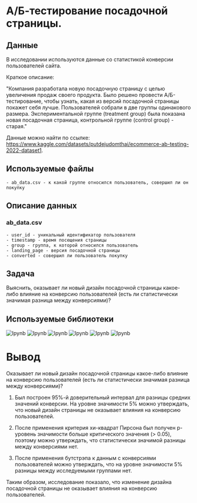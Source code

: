 # А/Б-тестирование посадочной страницы.

## Данные

В исследовании используются данные со статистикой конверсии пользователей сайта.

Краткое описание:

"Компания разработала новую посадочную страницу с целью увеличения продаж своего продукта. Было решено провести А/Б-тестирование, чтобы узнать, какая из версий посадочной страницы покажет себя лучше. Пользователей собрали в две группы одинакового размера. Экспериментальной группе (treatment group) была показана новая посадочная страница, контрольной группе (control group) - старая."

Данные можно найти по ссылке: https://www.kaggle.com/datasets/putdejudomthai/ecommerce-ab-testing-2022-dataset1.

## Используемые файлы
```
- ab_data.csv - к какой группе относился пользователь, совершил ли он покупку
```

## Описание данных

### ab_data.csv

```
- user_id - уникальный идентификатор пользователя
- timestamp - время посещения страницы
- group - группа, к которой относился пользователь
- landing_page - версия посадочной страницы
- converted - совершил ли пользователь покупку
```

## Задача

Выяснить, оказывает ли новый дизайн посадочной страницы какое-либо влияние на конверсию пользователей (есть ли статистически значимая разница между конверсиями)?

## Используемые библиотеки

![Ipynb](https://img.shields.io/badge/Python-pandas-blue.svg?style=flat&logo=python&logoColor=white)
![Ipynb](https://img.shields.io/badge/Python-numpy-blue.svg?style=flat&logo=python&logoColor=white)
![Ipynb](https://img.shields.io/badge/Python-IPython-blue.svg?style=flat&logo=python&logoColor=white)
![Ipynb](https://img.shields.io/badge/Python-plotly-blue.svg?style=flat&logo=python&logoColor=white)
![Ipynb](https://img.shields.io/badge/Python-scipy-blue.svg?style=flat&logo=python&logoColor=white)
![Ipynb](https://img.shields.io/badge/Python-tqdm-blue.svg?style=flat&logo=python&logoColor=white)

# Вывод

Оказывает ли новый дизайн посадочной страницы какое-либо влияние на конверсию пользователей (есть ли статистически значимая разница между конверсиями)?

1. Был построен 95%-й доверительный интервал для разницы средних значений конверсии. На уровне значимости 5% можно утверждать, что новый дизайн страницы не оказывает влияния на конверсию пользователей.

2. После применения критерия хи-квадрат Пирсона был получен p-уровень значимости больше критического значения (> 0.05), поэтому можно утверждать, что статистически значимой разницы между конверсиями нет.

3. После применения бутстрэпа к данным с конверсиями пользователей можно утверждать, что на уровне значимости 5% разницы между исследуемыми группами нет.

Таким образом, исследование показало, что изменение дизайна посадочной страницы не оказывает влияния на конверсию пользователей.
